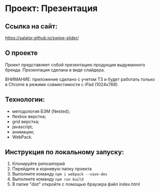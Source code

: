 # Проект: Презентация

## Ссылка на сайт:

https://salatsr.github.io/swipe-slider/

## О проекте

Проект представляет собой презентацию продукции выдуманного бренда.
Презентация сделана в виде слайдера.

ВНИМАНИЕ: приложение сделано с учетом ТЗ и будет работать только в Chrome в режиме совместимости с iPad (1024x768).

## Технологии:
- методология БЭМ (Nested);
- flexbox верстка;
- grid верстка;
- javascript;
- анимации;
- WebPack.

## Инструкция по локальному запуску:

1. Клонируйте репозиторий
2. Перейдите в корневую папку проекта
3. Выполните команду `npm i webpack --save-dev`
4. Выполните команду `npm run build`
5. В папке "dist" откройте с помощью браузера файл index.html